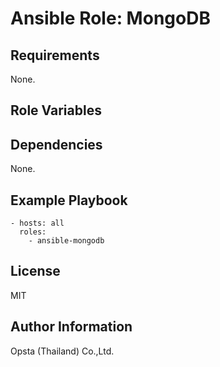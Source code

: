 # Ansible Role: MongoDB



## Requirements

None.

## Role Variables



## Dependencies

None.

## Example Playbook

    - hosts: all
      roles:
        - ansible-mongodb


## License

MIT

## Author Information

Opsta (Thailand) Co.,Ltd.
